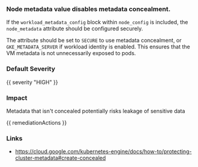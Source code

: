 
### Node metadata value disables metadata concealment.

If the <code>workload_metadata_config</code> block within <code>node_config</code> is included, the <code>node_metadata</code> attribute should be configured securely.

The attribute should be set to <code>SECURE</code> to use metadata concealment, or <code>GKE_METADATA_SERVER</code> if workload identity is enabled. This ensures that the VM metadata is not unnecessarily exposed to pods.

### Default Severity
{{ severity "HIGH" }}

### Impact
Metadata that isn't concealed potentially risks leakage of sensitive data

<!-- DO NOT CHANGE -->
{{ remediationActions }}

### Links
- https://cloud.google.com/kubernetes-engine/docs/how-to/protecting-cluster-metadata#create-concealed
        